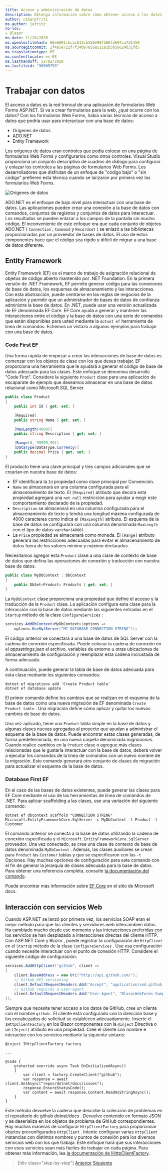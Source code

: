 ```yaml
---
title: Acceso y administración de datos
description: Obtenga información sobre cómo obtener acceso a los datos y controlarlos en formularios Web Forms de ASP.NET y Blazor .
author: csharpfritz
ms.author: jefritz
no-loc:
- Blazor
ms.date: 11/20/2020
ms.openlocfilehash: 66e6001cbcac612cb556e90fb86fd694ca7d1459
ms.sourcegitcommit: 2f485e721f7f34b87856a51181b5b56624b31fd5
ms.translationtype: MT
ms.contentlocale: es-ES
ms.lasthandoff: 12/02/2020
ms.locfileid: "96509759"
---
```

# <a name="work-with-data"></a>Trabajar con datos

El acceso a datos es la red troncal de una aplicación de formularios Web Forms ASP.NET. Si va a crear formularios para la web, ¿qué ocurre con los datos? Con los formularios Web Forms, había varias técnicas de acceso a datos que podría usar para interactuar con una base de datos:

- Orígenes de datos
- ADO.NET
- Entity Framework

Los orígenes de datos eran controles que podía colocar en una página de formularios Web Forms y configurarlos como otros controles. Visual Studio proporciona un conjunto descriptivo de cuadros de diálogo para configurar y enlazar los controles a las páginas de formularios Web Forms. Los desarrolladores que disfrutan de un enfoque de "código bajo" o "sin código" prefieren esta técnica cuando se lanzaron por primera vez los formularios Web Forms.

![Orígenes de datos](media/data/datasources.png)

ADO.NET es el enfoque de bajo nivel para interactuar con una base de datos. Las aplicaciones pueden crear una conexión a la base de datos con comandos, conjuntos de registros y conjuntos de datos para interactuar. Los resultados se pueden enlazar a los campos de la pantalla sin mucho código. El inconveniente de este enfoque era que cada conjunto de objetos ADO.NET ( `Connection` , `Command` y `Recordset` ) se enlazó a las bibliotecas proporcionadas por un proveedor de bases de datos. El uso de estos componentes hace que el código sea rígido y difícil de migrar a una base de datos diferente.

## <a name="entity-framework"></a>Entity Framework

Entity Framework (EF) es el marco de trabajo de asignación relacional de objetos de código abierto mantenido por .NET Foundation. En la primera versión de .NET Framework, EF permite generar código para las conexiones de base de datos, los esquemas de almacenamiento y las interacciones. Con esta abstracción, puede centrarse en las reglas de negocios de la aplicación y permitir que un administrador de bases de datos de confianza administre la base de datos. En .NET, puede usar una versión actualizada de EF denominada EF Core. EF Core ayuda a generar y mantener las interacciones entre el código y la base de datos con una serie de comandos que están disponibles para usted mediante la `dotnet ef` herramienta de línea de comandos. Echemos un vistazo a algunos ejemplos para trabajar con una base de datos.

### <a name="ef-code-first"></a>Code First EF

Una forma rápida de empezar a crear las interacciones de base de datos es comenzar con los objetos de clase con los que desea trabajar. EF proporciona una herramienta que le ayudará a generar el código de base de datos adecuado para las clases. Este enfoque se denomina desarrollo "Code First". Considere la siguiente `Product` clase para una aplicación de escaparate de ejemplo que deseamos almacenar en una base de datos relacional como Microsoft SQL Server.

```csharp
public class Product
{
    public int Id { get; set; }

    [Required]
    public string Name { get; set; }

    [MaxLength(4000)]
    public string Description { get; set; }

    [Range(0, 99999,99)]
    [DataType(DataType.Currency)]
    public decimal Price { get; set; }
}
```

El producto tiene una clave principal y tres campos adicionales que se crearían en nuestra base de datos:  

- EF identificará la `Id` propiedad como clave principal por Convención.
- `Name` se almacenará en una columna configurada para el almacenamiento de texto. El `[Required]` atributo que decora esta propiedad agregará una `not null` restricción para ayudar a exigir este comportamiento declarado de la propiedad.
- `Description` se almacenará en una columna configurada para el almacenamiento de texto y tendrá una longitud máxima configurada de 4000 caracteres como indica el `[MaxLength]` atributo. El esquema de la base de datos se configurará con una columna denominada `MaxLength` con el tipo de datos `varchar(4000)` .
- La `Price` propiedad se almacenará como moneda. El `[Range]` atributo generará las restricciones adecuadas para evitar el almacenamiento de datos fuera de los valores mínimo y máximo declarados.

Necesitamos agregar esta `Product` clase a una clase de contexto de base de datos que defina las operaciones de conexión y traducción con nuestra base de datos.

```csharp
public class MyDbContext : DbContext
{
    public DbSet<Product> Products { get; set; }
}
```

La `MyDbContext` clase proporciona una propiedad que define el acceso y la traducción de la `Product` clase.  La aplicación configura esta clase para la interacción con la base de datos mediante las siguientes entradas en el `Startup` método de la clase `ConfigureServices` :

```csharp
services.AddDbContext<MyDbContext>(options =>
    options.UseSqlServer("MY DATABASE CONNECTION STRING"));
```

El código anterior se conectará a una base de datos de SQL Server con la cadena de conexión especificada. Puede colocar la cadena de conexión en el *appsettings.jsen* el archivo, variables de entorno u otras ubicaciones de almacenamiento de configuración y reemplazar esta cadena incrustada de forma adecuada.

A continuación, puede generar la tabla de base de datos adecuada para esta clase mediante los siguientes comandos:

```dotnetcli
dotnet ef migrations add 'Create Product table'
dotnet ef database update
```

El primer comando define los cambios que se realizan en el esquema de la base de datos como una nueva migración de EF denominada `Create Product table` .  Una migración define cómo aplicar y quitar los nuevos cambios de base de datos.

Una vez aplicado, tiene una `Product` tabla simple en la base de datos y algunas clases nuevas agregadas al proyecto que ayudan a administrar el esquema de la base de datos.  Puede encontrar estas clases generadas, de forma predeterminada, en una nueva carpeta denominada *migraciones*.  Cuando realice cambios en la `Product` clase o agregue más clases relacionadas que le gustaría interactuar con la base de datos, deberá volver a ejecutar los comandos de la línea de comandos con un nuevo nombre de la migración.  Este comando generará otro conjunto de clases de migración para actualizar el esquema de la base de datos.

### <a name="ef-database-first"></a>Database First EF

En el caso de las bases de datos existentes, puede generar las clases para EF Core mediante el uso de las herramientas de línea de comandos de .NET. Para aplicar scaffolding a las clases, use una variación del siguiente comando:

```dotnetcli
dotnet ef dbcontext scaffold "CONNECTION STRING" Microsoft.EntityFrameworkCore.SqlServer -c MyDbContext -t Product -t Customer
```

El comando anterior se conecta a la base de datos utilizando la cadena de conexión especificada y el `Microsoft.EntityFrameworkCore.SqlServer` proveedor. Una vez conectado, se crea una clase de contexto de base de datos denominada `MyDbContext` . Además, las clases auxiliares se crean para `Product` las `Customer` tablas y que se especificaron con las `-t` Opciones. Hay muchas opciones de configuración para este comando con el fin de generar la jerarquía de clases adecuada para la base de datos. Para obtener una referencia completa, consulte [la documentación del comando](/ef/core/miscellaneous/cli/dotnet#dotnet-ef-dbcontext-scaffold).

Puede encontrar más información sobre [EF Core](/ef/core/) en el sitio de Microsoft docs.

## <a name="interact-with-web-services"></a>Interacción con servicios Web

Cuando ASP.NET se lanzó por primera vez, los servicios SOAP eran el mejor método para que los clientes y servidores web intercambien datos. Ha cambiado mucho desde ese momento y las interacciones preferidas con los servicios se han desplazado a interacciones directas del cliente HTTP. Con ASP.NET Core y Blazor , puede registrar la configuración de `HttpClient` en el `Startup` método de la clase `ConfigureServices` . Use esa configuración cuando necesite interactuar con el punto de conexión HTTP. Considere el siguiente código de configuración:

```csharp
services.AddHttpClient("github", client =>
{
    client.BaseAddress = new Uri("http://api.github.com/");
    // Github API versioning
    client.DefaultRequestHeaders.Add("Accept", "application/vnd.github.v3+json");
    // Github requires a user-agent
    client.DefaultRequestHeaders.Add("User-Agent", "BlazorWebForms-Sample");
});
```

Siempre que necesite tener acceso a los datos de GitHub, cree un cliente con el nombre `github` . El cliente está configurado con la dirección base y los encabezados de solicitud se establecen adecuadamente. Inserte el `IHttpClientFactory` en los Blazor componentes con la `@inject` Directiva o un `[Inject]` atributo en una propiedad. Cree el cliente con nombre e interactúe con los servicios mediante la siguiente sintaxis:

```razor
@inject IHttpClientFactory factory

...

@code {
    protected override async Task OnInitializedAsync()
    {
        var client = factory.CreateClient("github");
        var response = await client.GetAsync("repos/dotnet/docs/issues");
        response.EnsureStatusCode();
        var content = await response.Content.ReadAsStringAsync();
    }
}
```

Este método devuelve la cadena que describe la colección de problemas en el repositorio de github *dotnet/docs* . Devuelve contenido en formato JSON y se deserializa en los objetos de problema de GitHub correspondientes. Hay muchas maneras de configurar `HttpClientFactory` para proporcionar objetos preconfigurados `HttpClient` . Intente configurar varias `HttpClient` instancias con distintos nombres y puntos de conexión para los diversos servicios web con los que trabaja. Este enfoque hará que sus interacciones con esos servicios sean más fáciles de trabajar en cada página. Para obtener más información, lea [la documentación de IHttpClientFactory](/aspnet/core/fundamentals/http-requests).

>[!div class="step-by-step"]
>[Anterior](forms-validation.md)
>[Siguiente](middleware.md)
